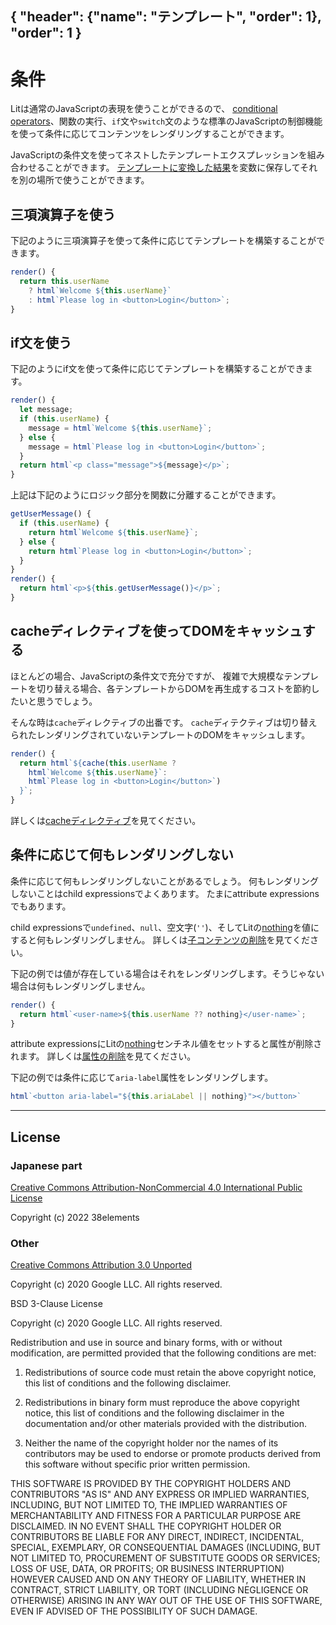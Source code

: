 { "header": {"name": "テンプレート", "order": 1}, "order": 1 }
---
# 条件

Litは通常のJavaScriptの表現を使うことができるので、
[conditional operators](https://developer.mozilla.org/en-US/docs/Web/JavaScript/Reference/Operators/Conditional_Operator)、関数の実行、`if`文や`switch`文のような標準のJavaScriptの制御機能を使って条件に応じてコンテンツをレンダリングすることができます。

JavaScriptの条件文を使ってネストしたテンプレートエクスプレッションを組み合わせることができます。
[テンプレートに変換した結果](https://lit.dev/docs/api/templates/#TemplateResult)を変数に保存してそれを別の場所で使うことができます。

## 三項演算子を使う

下記のように三項演算子を使って条件に応じてテンプレートを構築することができます。

```ts
render() {
  return this.userName
    ? html`Welcome ${this.userName}`
    : html`Please log in <button>Login</button>`;
}
```

## if文を使う

下記のようにif文を使って条件に応じてテンプレートを構築することができます。

```ts
render() {
  let message;
  if (this.userName) {
    message = html`Welcome ${this.userName}`;
  } else {
    message = html`Please log in <button>Login</button>`;
  }
  return html`<p class="message">${message}</p>`;
}
```

上記は下記のようにロジック部分を関数に分離することができます。

```ts
getUserMessage() {
  if (this.userName) {
    return html`Welcome ${this.userName}`;
  } else {
    return html`Please log in <button>Login</button>`;
  }
}
render() {
  return html`<p>${this.getUserMessage()}</p>`;
}
```

## cacheディレクティブを使ってDOMをキャッシュする

ほとんどの場合、JavaScriptの条件文で充分ですが、
複雑で大規模なテンプレートを切り替える場合、各テンプレートからDOMを再生成するコストを節約したいと思うでしょう。

そんな時は`cache`ディレクティブの出番です。
`cache`ディテクティブは切り替えられたレンダリングされていないテンプレートのDOMをキャッシュします。

```ts
render() {
  return html`${cache(this.userName ?
    html`Welcome ${this.userName}`:
    html`Please log in <button>Login</button>`)
  }`;
}
```

詳しくは[cacheディレクティブ](https://japanese-document.github.io/lit/templates-directives.html#cache)を見てください。

## 条件に応じて何もレンダリングしない

条件に応じて何もレンダリングしないことがあるでしょう。
何もレンダリングしないことはchild expressionsでよくあります。
たまにattribute expressionsでもあります。

child expressionsで`undefined`、`null`、空文字(`''`)、そしてLitの[nothing](https://japanese-document.github.io/lit/api-templates.html#nothing__symbol)を値にすると何もレンダリングしません。
詳しくは[子コンテンツの削除](https://japanese-document.github.io/lit/templates-expressions.html#子コンテンツの削除)を見てください。

下記の例では値が存在している場合はそれをレンダリングします。そうじゃない場合は何もレンダリングしません。

```ts
render() {
  return html`<user-name>${this.userName ?? nothing}</user-name>`;
}
```

attribute expressionsにLitの[nothing](https://japanese-document.github.io/lit/api-templates.html#nothing__symbol)センチネル値をセットすると属性が削除されます。
詳しくは[属性の削除](https://japanese-document.github.io/lit/templates-expressions.html#属性の削除)を見てください。

下記の例では条件に応じて`aria-label`属性をレンダリングします。

```ts
html`<button aria-label="${this.ariaLabel || nothing}"></button>`
```

---

## License

### Japanese part

[Creative Commons Attribution-NonCommercial 4.0 International Public License](https://creativecommons.org/licenses/by-nc/4.0/legalcode)

Copyright (c) 2022 38elements

### Other

[Creative Commons Attribution 3.0 Unported](https://creativecommons.org/licenses/by/3.0/deed.en)

Copyright (c) 2020 Google LLC. All rights reserved.

BSD 3-Clause License

Copyright (c) 2020 Google LLC. All rights reserved.

Redistribution and use in source and binary forms, with or without
modification, are permitted provided that the following conditions are met:

1. Redistributions of source code must retain the above copyright notice, this
   list of conditions and the following disclaimer.

2. Redistributions in binary form must reproduce the above copyright notice,
   this list of conditions and the following disclaimer in the documentation
   and/or other materials provided with the distribution.

3. Neither the name of the copyright holder nor the names of its
   contributors may be used to endorse or promote products derived from
   this software without specific prior written permission.

THIS SOFTWARE IS PROVIDED BY THE COPYRIGHT HOLDERS AND CONTRIBUTORS "AS IS"
AND ANY EXPRESS OR IMPLIED WARRANTIES, INCLUDING, BUT NOT LIMITED TO, THE
IMPLIED WARRANTIES OF MERCHANTABILITY AND FITNESS FOR A PARTICULAR PURPOSE ARE
DISCLAIMED. IN NO EVENT SHALL THE COPYRIGHT HOLDER OR CONTRIBUTORS BE LIABLE
FOR ANY DIRECT, INDIRECT, INCIDENTAL, SPECIAL, EXEMPLARY, OR CONSEQUENTIAL
DAMAGES (INCLUDING, BUT NOT LIMITED TO, PROCUREMENT OF SUBSTITUTE GOODS OR
SERVICES; LOSS OF USE, DATA, OR PROFITS; OR BUSINESS INTERRUPTION) HOWEVER
CAUSED AND ON ANY THEORY OF LIABILITY, WHETHER IN CONTRACT, STRICT LIABILITY,
OR TORT (INCLUDING NEGLIGENCE OR OTHERWISE) ARISING IN ANY WAY OUT OF THE USE
OF THIS SOFTWARE, EVEN IF ADVISED OF THE POSSIBILITY OF SUCH DAMAGE.